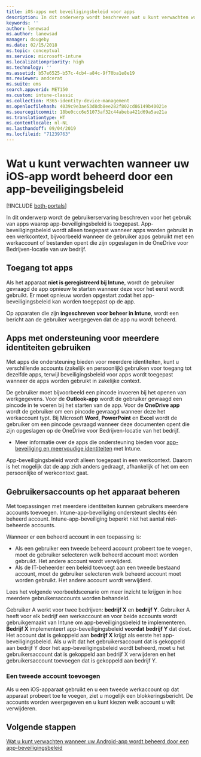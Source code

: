```yaml
---
title: iOS-apps met beveiligingsbeleid voor apps
description: In dit onderwerp wordt beschreven wat u kunt verwachten wanneer uw iOS-app wordt beheerd door een app-beveiligingsbeleid.
keywords: ''
author: lenewsad
ms.author: lanewsad
manager: dougeby
ms.date: 02/15/2018
ms.topic: conceptual
ms.service: microsoft-intune
ms.localizationpriority: high
ms.technology: ''
ms.assetid: b57e6525-b57c-4cb4-a84c-9f70ba1e8e19
ms.reviewer: andcerat
ms.suite: ems
search.appverid: MET150
ms.custom: intune-classic
ms.collection: M365-identity-device-management
ms.openlocfilehash: 4039c9e3ae53d8db8ee282f802cd86149b40021e
ms.sourcegitcommit: 18be0ccc6e51073af32c44abeba421d69a5ae21a
ms.translationtype: HT
ms.contentlocale: nl-NL
ms.lasthandoff: 09/04/2019
ms.locfileid: "71239763"
---
```

# <a name="what-to-expect-when-your-ios-app-is-managed-by-app-protection-policies"></a>Wat u kunt verwachten wanneer uw iOS-app wordt beheerd door een app-beveiligingsbeleid

[!INCLUDE [both-portals](./includes/note-for-both-portals.md)]

 In dit onderwerp wordt de gebruikerservaring beschreven voor het gebruik van apps waarop app-beveiligingsbeleid is toegepast. App-beveiligingsbeleid wordt alleen toegepast wanneer apps worden gebruikt in een werkcontext, bijvoorbeeld wanneer de gebruiker apps gebruikt met een werkaccount of bestanden opent die zijn opgeslagen in de OneDrive voor Bedrijven-locatie van uw bedrijf.

## <a name="access-apps"></a>Toegang tot apps

Als het apparaat **niet is geregistreerd bij Intune**, wordt de gebruiker gevraagd de app opnieuw te starten wanneer deze voor het eerst wordt gebruikt. Er moet opnieuw worden opgestart zodat het app-beveiligingsbeleid kan worden toegepast op de app.

<!--- The following screenshot from the Skype app illustrates this restart request: --->


<!---  ![Screenshot of the iOS device showing PIN prompt](../media/appmanagement/iOS_AppPINPrompt.png) --->

Op apparaten die zijn **ingeschreven voor beheer in Intune**, wordt een bericht aan de gebruiker weergegeven dat de app nu wordt beheerd.

## <a name="use-apps-with-multi-identity-support"></a>Apps met ondersteuning voor meerdere identiteiten gebruiken

Met apps die ondersteuning bieden voor meerdere identiteiten, kunt u verschillende accounts (zakelijk en persoonlijk) gebruiken voor toegang tot dezelfde apps, terwijl beveiligingsbeleid voor apps wordt toegepast wanneer de apps worden gebruikt in zakelijke context.  

De gebruiker moet bijvoorbeeld een pincode invoeren bij het openen van werkgegevens. Voor de **Outlook-app** wordt de gebruiker gevraagd een pincode in te voeren bij het starten van de app. Voor de **OneDrive app** wordt de gebruiker om een pincode gevraagd wanneer deze het werkaccount typt.  Bij Microsoft **Word**, **PowerPoint** en **Excel** wordt de gebruiker om een pincode gevraagd wanneer deze documenten opent die zijn opgeslagen op de OneDrive voor Bedrijven-locatie van het bedrijf.

- Meer informatie over de apps die ondersteuning bieden voor [app-beveiliging en meervoudige identiteiten](https://www.microsoft.com/cloud-platform/microsoft-intune-apps) met Intune.

App-beveiligingsbeleid wordt alleen toegepast in een werkcontext. Daarom is het mogelijk dat de app zich anders gedraagt, afhankelijk of het om een persoonlijke of werkcontext gaat.

## <a name="manage-user-accounts-on-the-device"></a>Gebruikersaccounts op het apparaat beheren

Met toepassingen met meerdere identiteiten kunnen gebruikers meerdere accounts toevoegen.  Intune-app-beveiliging ondersteunt slechts één beheerd account.  Intune-app-beveiliging beperkt niet het aantal niet-beheerde accounts.

Wanneer er een beheerd account in een toepassing is:
* Als een gebruiker een tweede beheerd account probeert toe te voegen, moet de gebruiker selecteren welk beheerd account moet worden gebruikt.  Het andere account wordt verwijderd.
* Als de IT-beheerder een beleid toevoegt aan een tweede bestaand account, moet de gebruiker selecteren welk beheerd account moet worden gebruikt.  Het andere account wordt verwijderd.

Lees het volgende voorbeeldscenario om meer inzicht te krijgen in hoe meerdere gebruikersaccounts worden behandeld.

Gebruiker A werkt voor twee bedrijven: **bedrijf X** en **bedrijf Y**. Gebruiker A heeft voor elk bedrijf een werkaccount en voor beide accounts wordt gebruikgemaakt van Intune om app-beveiligingsbeleid te implementeren. **Bedrijf X** implementeert app-beveiligingsbeleid **voordat** **bedrijf Y** dat doet. Het account dat is gekoppeld aan **bedrijf X** krijgt als eerste het app-beveiligingsbeleid. Als u wilt dat het gebruikersaccount dat is gekoppeld aan bedrijf Y door het app-beveiligingsbeleid wordt beheerd, moet u het gebruikersaccount dat is gekoppeld aan bedrijf X verwijderen en het gebruikersaccount toevoegen dat is gekoppeld aan bedrijf Y.

### <a name="add-a-second-account"></a>Een tweede account toevoegen

Als u een iOS-apparaat gebruikt en u een tweede werkaccount op dat apparaat probeert toe te voegen, ziet u mogelijk een blokkeringsbericht. De accounts worden weergegeven en u kunt kiezen welk account u wilt verwijderen.

## <a name="next-steps"></a>Volgende stappen
[Wat u kunt verwachten wanneer uw Android-app wordt beheerd door een app-beveiligingsbeleid](end-user-mam-apps-android.md)
